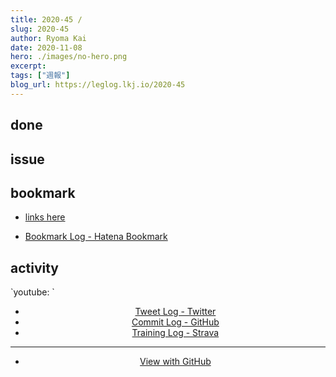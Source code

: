 ```yaml
---
title: 2020-45 / 
slug: 2020-45
author: Ryoma Kai
date: 2020-11-08
hero: ./images/no-hero.png
excerpt: 
tags: ["週報"]
blog_url: https://leglog.lkj.io/2020-45
---
```


<!--greeting here-->

## done

### 

## issue

### 

## bookmark

- [links here]()


- [Bookmark Log - Hatena Bookmark](https://b.hatena.ne.jp/Ryo_K/bookmark)

## activity

<Tweet tweetLink="" align="center" />
<Instagram instagramId="" />
`youtube: `

- [Tweet Log - Twitter](https://twitter.com/search?q=(from%3Alegnoh)%20until%3A2020-11-08%20since%3A2020-11-02%20-filter%3Areplies&src=typed_query)
- [Commit Log - GitHub](https://github.com/legnoh?tab=overview&from=2020-11-02&to=2020-11-08)
- [Training Log - Strava](https://www.strava.com/athletes/47349424/training/log)

----

- [View with GitHub](https://github.com/legnoh/leglog/blob/master/content/posts/202x/2020/45/index.md)
